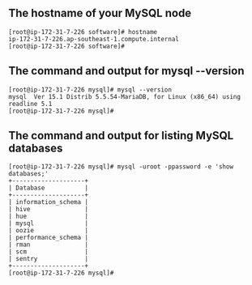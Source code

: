 ## The hostname of your MySQL node
```
[root@ip-172-31-7-226 software]# hostname
ip-172-31-7-226.ap-southeast-1.compute.internal
[root@ip-172-31-7-226 software]#
```
## The command and output for mysql --version
```
[root@ip-172-31-7-226 mysql]# mysql --version
mysql  Ver 15.1 Distrib 5.5.54-MariaDB, for Linux (x86_64) using readline 5.1
[root@ip-172-31-7-226 mysql]#
```
## The command and output for listing MySQL databases
```
[root@ip-172-31-7-226 mysql]# mysql -uroot -ppassword -e 'show databases;'
+--------------------+
| Database           |
+--------------------+
| information_schema |
| hive               |
| hue                |
| mysql              |
| oozie              |
| performance_schema |
| rman               |
| scm                |
| sentry             |
+--------------------+
[root@ip-172-31-7-226 mysql]# 
```